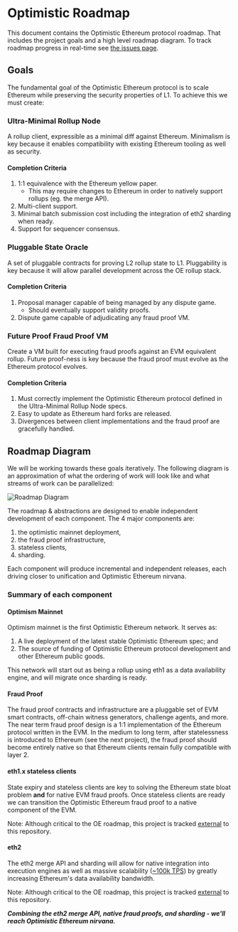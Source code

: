 # Optimistic Roadmap
This document contains the Optimistic Ethereum protocol roadmap. That includes the project goals and a high level roadmap diagram. To track roadmap progress in real-time see [the issues page](https://github.com/ethereum-optimism/optimistic-specs/issues).

## Goals
The fundamental goal of the Optimistic Ethereum protocol is to scale Ethereum while preserving the security properties of L1. To achieve this we must create:

### Ultra-Minimal Rollup Node
A rollup client, expressible as a minimal diff against Ethereum. Minimalism is key because it enables compatibility with existing Ethereum tooling as well as security.

#### Completion Criteria
1. 1:1 equivalence with the Ethereum yellow paper.
    - This may require changes to Ethereum in order to natively support rollups (eg. the merge API).
2. Multi-client support.
3. Minimal batch submission cost including the integration of eth2 sharding when ready.
4. Support for sequencer consensus.

### Pluggable State Oracle
A set of pluggable contracts for proving L2 rollup state to L1. Pluggability is key because it will allow parallel development across the OE rollup stack.

#### Completion Criteria
1. Proposal manager capable of being managed by any dispute game.
    - Should eventually support validity proofs.
2. Dispute game capable of adjudicating any fraud proof VM.

### Future Proof Fraud Proof VM
Create a VM built for executing fraud proofs against an EVM equivalent rollup. Future proof-ness is key because the fraud proof must evolve as the Ethereum protocol evolves.

#### Completion Criteria
1. Must correctly implement the Optimistic Ethereum protocol defined in the Ultra-Minimal Rollup Node specs.
2. Easy to update as Ethereum hard forks are released.
3. Divergences between client implementations and the fraud proof are gracefully handled.

## Roadmap Diagram
We will be working towards these goals iteratively. The following diagram is an approximation of what the ordering of work will look like and what streams of work can be parallelized:

![Roadmap Diagram](./assets/roadmap.svg)

The roadmap & abstractions are designed to enable independent development of each component. The 4 major components are: 

1. the optimistic mainnet deployment,
2. the fraud proof infrastructure,
3. stateless clients, 
4. sharding. 

Each component will produce incremental and independent releases, each driving closer to unification and Optimistic Ethereum nirvana.

### Summary of each component

#### Optimism Mainnet
Optimism mainnet is the first Optimistic Ethereum network. It serves as:

1. A live deployment of the latest stable Optimistic Ethereum spec; and
2. The source of funding of Optimistic Ethereum protocol development and other Ethereum public goods.

This network will start out as being a rollup using eth1 as a data availability engine, and will migrate once sharding is ready.

#### Fraud Proof
The fraud proof contracts and infrastructure are a pluggable set of EVM smart contracts, off-chain witness generators, challenge agents, and more. The near term fraud proof design is a 1:1 implementation of the Ethereum protocol written in the EVM. In the medium to long term, after statelessness is introduced to Ethereum (see the next project), the fraud proof should become entirely native so that Ethereum clients remain fully compatible with layer 2.

#### eth1.x stateless clients
State expiry and stateless clients are key to solving the Ethereum state bloat problem **and** for native EVM fraud proofs. Once stateless clients are ready we can transition the Optimistic Ethereum fraud proof to a native component of the EVM.

Note: Although critical to the OE roadmap, this project is tracked [external](https://github.com/ethereum/stateless-ethereum-specs/) to this repository.

#### eth2
The eth2 merge API and sharding will allow for native integration into execution engines as well as massive scalability ([~100k TPS](https://vitalik.ca/general/2021/01/05/rollup.html)) by greatly increasing Ethereum's data availability bandwidth.

Note: Although critical to the OE roadmap, this project is tracked [external](https://github.com/ethereum/consensus-specs) to this repository.

***Combining the eth2 merge API, native fraud proofs, and sharding - we'll reach Optimistic Ethereum nirvana.***
